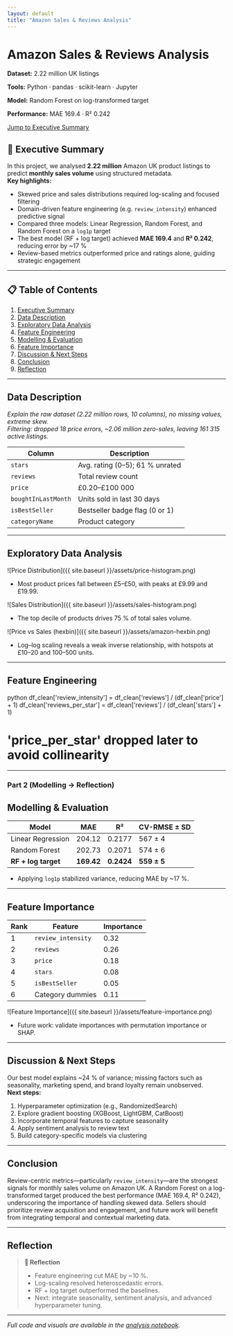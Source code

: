 ```yaml
---
layout: default
title: "Amazon Sales & Reviews Analysis"
---
```


# Amazon Sales & Reviews Analysis

<div class="project-card">
  <div class="project-summary">
    <p><strong>Dataset:</strong> 2.22 million UK listings</p>
    <p><strong>Tools:</strong> Python · pandas · scikit-learn · Jupyter</p>
    <p><strong>Model:</strong> Random Forest on log-transformed target</p>
    <p><strong>Performance:</strong> MAE 169.4 · R² 0.242</p>
    <a class="button primary" href="#executive-summary">Jump to Executive Summary</a>
  </div>
</div>

## 🚀 Executive Summary
<a name="executive-summary"></a>

In this project, we analysed **2.22 million** Amazon UK product listings to predict **monthly sales volume** using structured metadata.  
**Key highlights:**  
- Skewed price and sales distributions required log-scaling and focused filtering  
- Domain-driven feature engineering (e.g. `review_intensity`) enhanced predictive signal  
- Compared three models: Linear Regression, Random Forest, and Random Forest on a `log1p` target  
- The best model (RF + log target) achieved **MAE 169.4** and **R² 0.242**, reducing error by ~17 %  
- Review-based metrics outperformed price and ratings alone, guiding strategic engagement

---

## 📋 Table of Contents

1. [Executive Summary](#executive-summary)  
2. [Data Description](#data-description)  
3. [Exploratory Data Analysis](#exploratory-data-analysis)  
4. [Feature Engineering](#feature-engineering)  
5. [Modelling & Evaluation](#modelling--evaluation)  
6. [Feature Importance](#feature-importance)  
7. [Discussion & Next Steps](#discussion--next-steps)  
8. [Conclusion](#conclusion)  
9. [Reflection](#reflection)  

---

## Data Description  
<a name="data-description"></a>

*Explain the raw dataset (2.22 million rows, 10 columns), no missing values, extreme skew.*  
*Filtering: dropped 18 price errors, ~2.06 million zero-sales, leaving 161 315 active listings.*

| Column                | Description                        |
|-----------------------|------------------------------------|
| `stars`               | Avg. rating (0–5); 61 % unrated    |
| `reviews`             | Total review count                 |
| `price`               | £0.20–£100 000                     |
| `boughtInLastMonth`   | Units sold in last 30 days         |
| `isBestSeller`        | Bestseller badge flag (0 or 1)     |
| `categoryName`        | Product category                   |

---

## Exploratory Data Analysis  
<a name="exploratory-data-analysis"></a>

![Price Distribution]({{ site.baseurl }}/assets/price-histogram.png)

- Most product prices fall between £5–£50, with peaks at £9.99 and £19.99.

![Sales Distribution]({{ site.baseurl }}/assets/sales-histogram.png)

- The top decile of products drives 75 % of total sales volume.

![Price vs Sales (hexbin)]({{ site.baseurl }}/assets/amazon-hexbin.png)

- Log–log scaling reveals a weak inverse relationship, with hotspots at £10–20 and 100–500 units.

---

## Feature Engineering  
<a name="feature-engineering"></a>

python
df_clean['review_intensity'] = df_clean['reviews'] / (df_clean['price'] + 1)
df_clean['reviews_per_star']  = df_clean['reviews'] / (df_clean['stars'] + 1)
# 'price_per_star' dropped later to avoid collinearity

---

### Part 2 (Modelling → Reflection)

## Modelling & Evaluation  
<a name="modelling--evaluation"></a>

| Model               | MAE      | R²       | CV-RMSE ± SD |
|---------------------|----------|----------|--------------|
| Linear Regression   | 204.12   | 0.2177   | 567 ± 4      |
| Random Forest       | 202.73   | 0.2071   | 574 ± 6      |
| **RF + log target** | **169.42** | **0.2424** | **559 ± 5** |

- Applying `log1p` stabilized variance, reducing MAE by ~17 %.

---

## Feature Importance  
<a name="feature-importance"></a>

| Rank | Feature            | Importance |
|------|--------------------|------------|
| 1    | `review_intensity` | 0.32       |
| 2    | `reviews`          | 0.26       |
| 3    | `price`            | 0.18       |
| 4    | `stars`            | 0.08       |
| 5    | `isBestSeller`     | 0.05       |
| 6    | Category dummies   | 0.11       |

![Feature Importance]({{ site.baseurl }}/assets/feature-importance.png)

- Future work: validate importances with permutation importance or SHAP.

---

## Discussion & Next Steps  
<a name="discussion--next-steps"></a>

Our best model explains ~24 % of variance; missing factors such as seasonality, marketing spend, and brand loyalty remain unobserved.  
**Next steps:**  
1. Hyperparameter optimization (e.g., RandomizedSearch)  
2. Explore gradient boosting (XGBoost, LightGBM, CatBoost)  
3. Incorporate temporal features to capture seasonality  
4. Apply sentiment analysis to review text  
5. Build category-specific models via clustering

---

## Conclusion  
<a name="conclusion"></a>

Review-centric metrics—particularly `review_intensity`—are the strongest signals for monthly sales volume on Amazon UK. A Random Forest on a log-transformed target produced the best performance (MAE 169.4, R² 0.242), underscoring the importance of handling skewed data. Sellers should prioritize review acquisition and engagement, and future work will benefit from integrating temporal and contextual marketing data.

---

## Reflection  
<a name="reflection"></a>

> **📝 Reflection**  
> - Feature engineering cut MAE by ~10 %.  
> - Log-scaling resolved heteroscedastic errors.  
> - RF + log target outperformed the baselines.  
> - Next: integrate seasonality, sentiment analysis, and advanced hyperparameter tuning.

---

*Full code and visuals are available in the [analysis notebook](analysis_notebook.ipynb).*

